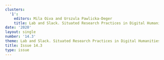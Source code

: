 ```yaml
---
clusters:
  '1':
    editors: Mila Oiva and Urszula Pawlicka-Deger
    title: Lab and Slack. Situated Research Practices in Digital Humanities
date: '2020'
layout: single
number: '14.3'
theme: Lab and Slack. Situated Research Practices in Digital Humanities
title: Issue 14.3
type: issue
---
```



